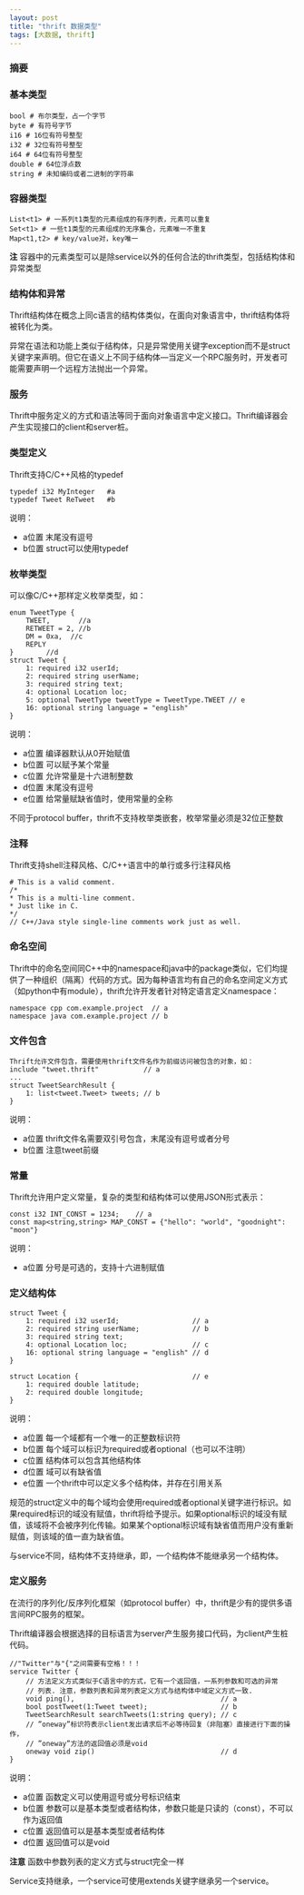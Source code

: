 ```yaml
---
layout: post
title: "thrift 数据类型"
tags: [大数据, thrift]
---
```

### 摘要

<!--excerpt-->
### 基本类型
```shell
bool # 布尔类型，占一个字节
byte # 有符号字节
i16 # 16位有符号整型
i32 # 32位有符号整型
i64 # 64位有符号整型
double # 64位浮点数
string # 未知编码或者二进制的字符串
```
### 容器类型
```shell
List<t1> # 一系列t1类型的元素组成的有序列表，元素可以重复
Set<t1> # 一些t1类型的元素组成的无序集合，元素唯一不重复
Map<t1,t2> # key/value对，key唯一
```
**注** 容器中的元素类型可以是除service以外的任何合法的thrift类型，包括结构体和异常类型
### 结构体和异常
Thrift结构体在概念上同c语言的结构体类似，在面向对象语言中，thrift结构体将被转化为类。

异常在语法和功能上类似于结构体，只是异常使用关键字exception而不是struct关键字来声明。但它在语义上不同于结构体—当定义一个RPC服务时，开发者可能需要声明一个远程方法抛出一个异常。
### 服务
Thrift中服务定义的方式和语法等同于面向对象语言中定义接口。Thrift编译器会产生实现接口的client和server桩。
### 类型定义
Thrift支持C/C++风格的typedef
```shell
typedef i32 MyInteger   #a
typedef Tweet ReTweet   #b
```
说明：
- a位置 末尾没有逗号
- b位置 struct可以使用typedef

### 枚举类型
可以像C/C++那样定义枚举类型，如：
```
enum TweetType {
    TWEET,       //a
    RETWEET = 2, //b
    DM = 0xa,  //c
    REPLY
}        //d
struct Tweet {
    1: required i32 userId;
    2: required string userName;
    3: required string text;
    4: optional Location loc;
    5: optional TweetType tweetType = TweetType.TWEET // e
    16: optional string language = "english"
}
```
说明：
- a位置 编译器默认从0开始赋值
- b位置 可以赋予某个常量
- c位置 允许常量是十六进制整数
- d位置 末尾没有逗号
- e位置 给常量赋缺省值时，使用常量的全称

不同于protocol buffer，thrift不支持枚举类嵌套，枚举常量必须是32位正整数
### 注释
Thrift支持shell注释风格、C/C++语言中的单行或多行注释风格
```
# This is a valid comment.
/*
* This is a multi-line comment.
* Just like in C.
*/
// C++/Java style single-line comments work just as well.
```
### 命名空间
Thrift中的命名空间同C++中的namespace和java中的package类似，它们均提供了一种组织（隔离）代码的方式。因为每种语言均有自己的命名空间定义方式（如python中有module），thrift允许开发者针对特定语言定义namespace：
```
namespace cpp com.example.project  // a
namespace java com.example.project // b
```
### 文件包含
```
Thrift允许文件包含，需要使用thrift文件名作为前缀访问被包含的对象，如：
include "tweet.thrift"           // a
...
struct TweetSearchResult {
    1: list<tweet.Tweet> tweets; // b
}
```
说明：
- a位置 thrift文件名需要双引号包含，末尾没有逗号或者分号
- b位置 注意tweet前缀

### 常量
Thrift允许用户定义常量，复杂的类型和结构体可以使用JSON形式表示：
```
const i32 INT_CONST = 1234;    // a
const map<string,string> MAP_CONST = {"hello": "world", "goodnight": "moon"}
```
说明：
- a位置 分号是可选的，支持十六进制赋值

### 定义结构体
```
struct Tweet {
    1: required i32 userId;                  // a
    2: required string userName;             // b
    3: required string text;
    4: optional Location loc;                // c
    16: optional string language = "english" // d
}

struct Location {                            // e
    1: required double latitude;
    2: required double longitude;
}
```
说明：
- a位置 每一个域都有一个唯一的正整数标识符
- b位置 每个域可以标识为required或者optional（也可以不注明）
- c位置 结构体可以包含其他结构体
- d位置 域可以有缺省值
- e位置 一个thrift中可以定义多个结构体，并存在引用关系

规范的struct定义中的每个域均会使用required或者optional关键字进行标识。如果required标识的域没有赋值，thrift将给予提示。如果optional标识的域没有赋值，该域将不会被序列化传输。如果某个optional标识域有缺省值而用户没有重新赋值，则该域的值一直为缺省值。

与service不同，结构体不支持继承，即，一个结构体不能继承另一个结构体。
### 定义服务
在流行的序列化/反序列化框架（如protocol buffer）中，thrift是少有的提供多语言间RPC服务的框架。

Thrift编译器会根据选择的目标语言为server产生服务接口代码，为client产生桩代码。
```
//"Twitter"与"{"之间需要有空格！！！
service Twitter {
    // 方法定义方式类似于C语言中的方式，它有一个返回值，一系列参数和可选的异常
    // 列表. 注意，参数列表和异常列表定义方式与结构体中域定义方式一致.
    void ping(),                                    // a
    bool postTweet(1:Tweet tweet);                  // b
    TweetSearchResult searchTweets(1:string query); // c
    // ”oneway”标识符表示client发出请求后不必等待回复（非阻塞）直接进行下面的操作，
    // ”oneway”方法的返回值必须是void
    oneway void zip()                               // d
}
```
说明：
- a位置 函数定义可以使用逗号或分号标识结束
- b位置 参数可以是基本类型或者结构体，参数只能是只读的（const），不可以作为返回值
- c位置 返回值可以是基本类型或者结构体
- d位置 返回值可以是void

**注意** 函数中参数列表的定义方式与struct完全一样

Service支持继承，一个service可使用extends关键字继承另一个service。
